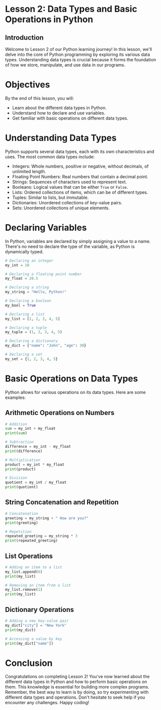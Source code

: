 # Lesson 2: Data Types and Basic Operations in Python

## Introduction

Welcome to Lesson 2 of our Python learning journey! In this lesson, we'll delve into the core of Python programming by exploring its various data types. Understanding data types is crucial because it forms the foundation of how we store, manipulate, and use data in our programs.

# Objectives
By the end of this lesson, you will:

- Learn about the different data types in Python.
- Understand how to declare and use variables.
- Get familiar with basic operations on different data types.

# Understanding Data Types
Python supports several data types, each with its own characteristics and uses. The most common data types include:

- Integers: Whole numbers, positive or negative, without decimals, of unlimited length.
- Floating Point Numbers: Real numbers that contain a decimal point.
- Strings: Sequences of characters used to represent text.
- Booleans: Logical values that can be either `True` or `False`.
- Lists: Ordered collections of items, which can be of different types.
- Tuples: Similar to lists, but immutable.
- Dictionaries: Unordered collections of key-value pairs.
- Sets: Unordered collections of unique elements.

# Declaring Variables
In Python, variables are declared by simply assigning a value to a name. There's no need to declare the type of the variable, as Python is dynamically typed.
```py
# Declaring an integer
my_int = 10

# Declaring a floating point number
my_float = 20.5

# Declaring a string
my_string = "Hello, Python!"

# Declaring a boolean
my_bool = True

# Declaring a list
my_list = [1, 2, 3, 4, 5]

# Declaring a tuple
my_tuple = (1, 2, 3, 4, 5)

# Declaring a dictionary
my_dict = {"name": "John", "age": 30}

# Declaring a set
my_set = {1, 2, 3, 4, 5}
```
# Basic Operations on Data Types
Python allows for various operations on its data types. Here are some examples:

## Arithmetic Operations on Numbers
```py
# Addition
sum = my_int + my_float
print(sum)

# Subtraction
difference = my_int - my_float
print(difference)

# Multiplication
product = my_int * my_float
print(product)

# Division
quotient = my_int / my_float
print(quotient)
```

## String Concatenation and Repetition
```py
# Concatenation
greeting = my_string + " How are you?"
print(greeting)

# Repetition
repeated_greeting = my_string * 3
print(repeated_greeting)
```

## List Operations
```py
# Adding an item to a list
my_list.append(6)
print(my_list)

# Removing an item from a list
my_list.remove(1)
print(my_list)
```

## Dictionary Operations
```py
# Adding a new key-value pair
my_dict["city"] = "New York"
print(my_dict)

# Accessing a value by key
print(my_dict["name"])
```

# Conclusion
Congratulations on completing Lesson 2! You've now learned about the different data types in Python and how to perform basic operations on them. This knowledge is essential for building more complex programs. Remember, the best way to learn is by doing, so try experimenting with different data types and operations. Don't hesitate to seek help if you encounter any challenges. Happy coding!